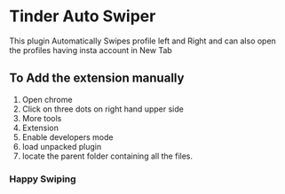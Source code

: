 # Tinder Auto Swiper

 This plugin Automatically Swipes profile left and Right and can also open the profiles having insta account in New Tab


## To Add the extension manually 

1. Open chrome
2. Click on three dots on right hand upper side 
3. More tools 
4. Extension
5. Enable developers mode
6. load unpacked plugin
7. locate the parent folder containing all the files. 


### Happy Swiping 
